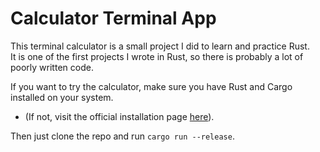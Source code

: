 # Calculator Terminal App

This terminal calculator is a small project I did to learn and practice Rust.  
It is one of the first projects I wrote in Rust, so there is probably a lot of poorly written code.  

If you want to try the calculator, make sure you have Rust and Cargo installed on your system.  

- (If not, visit the official installation page [here](https://www.rust-lang.org/tools/install)).  

Then just clone the repo and run `cargo run --release`.  
